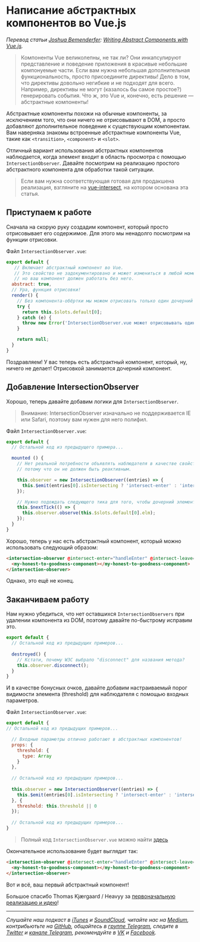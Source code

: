 # Написание абстрактных компонентов во Vue.js

*Перевод статьи [Joshua Bemenderfer](https://twitter.com/@tribex_): [Writing Abstract Components with Vue.js](https://alligator.io/vuejs/vue-abstract-components/).*

> Компоненты Vue великолепны, не так ли? Они инкапсулируют представление и поведение приложения в красивые небольшие компонуемые части. Если вам нужна небольшая дополнительная функциональность, просто присоедините директивы! Дело в том, что директивы довольно негибкие и не подходят для всего. Например, директивы не могут (казалось бы самое простое?) генерировать события. Что ж, это Vue и, конечно, есть решение — абстрактные компоненты!

Абстрактные компоненты похожи на обычные компоненты, за исключением того, что они ничего не отрисовывают в DOM, а просто добавляют дополнительное поведение к существующим компонентам. Вам наверняка знакомы встроенные абстрактные компоненты Vue, такие как `<transition>`, `<component>` и `<slot>`.

Отличный вариант использования абстрактных компонентов наблюдается, когда элемент входит в область просмотра с помощью `IntersectionObserver`. Давайте посмотрим на реализацию простого абстрактного компонента для обработки такой ситуации.

> Если вам нужна соответствующая готовая для продакшена реализация, взгляните на [vue-intersect](https://github.com/heavyy/vue-intersect), на котором основана эта статья.

## Приступаем к работе

Сначала на скорую руку создадим компонент, который просто отрисовывает его содержимое. Для этого мы ненадолго посмотрим на функции отрисовки.

Файл `IntersectionObserver.vue`:

```js
export default {
   // Включает абстрактный компонент во Vue.
   // Это свойство не задокументировано и может измениться в любой момент,
   // но ваш компонент должен работать без него.
  abstract: true,
  // Ура, функция отрисовки!
  render() {
    // Без компонента-обёртки мы можем отрисовать только один дочерний компонент.
    try {
      return this.$slots.default[0];
    } catch (e) {
      throw new Error('IntersectionObserver.vue может отрисовывать один и только один дочерний компонент.');
    }

    return null;
  }
}
```

Поздравляем! У вас теперь есть абстрактный компонент, который, ну, ничего не делает! Отрисовкой занимается дочерний компонент.

## Добавление IntersectionObserver

Хорошо, теперь давайте добавим логики для `IntersectionObserver`.

> Внимание: IntersectionObserver изначально не поддерживается IE или Safari, поэтому вам нужен для него полифил.

Файл `IntersectionObserver.vue`:

```js
export default {
  // Остальной код из предыдущего примера...

  mounted () {
    // Нет реальной потребности объявлять наблюдателя в качестве свойства данных,
    // потому что он не должен быть реактивным.

    this.observer = new IntersectionObserver((entries) => {
      this.$emit(entries[0].isIntersecting ? 'intersect-enter' : 'intersect-leave', [entries[0]]);
    });

    // Нужно подождать следующего тика для того, чтобы дочерний элемент смог отрисоваться.
    this.$nextTick(() => {
      this.observer.observe(this.$slots.default[0].elm);
    });
  }
}
```

Хорошо, теперь у нас есть абстрактный компонент, который можно использовать следующий образом:

```html
<intersection-observer @intersect-enter="handleEnter" @intersect-leave="handleLeave">
  <my-honest-to-goodness-component></my-honest-to-goodness-component>
</intersection-observer>
```

Однако, это ещё не конец.

## Заканчиваем работу

Нам нужно убедиться, что нет оставшихся `IntersectionObservers` при удалении компонента из DOM, поэтому давайте по-быстрому исправим это.

```js
export default {
  // Остальной код из предыдущих примеров...
  
  destroyed() {
    // Кстати, почему W3C выбрало "disconnect" для названия метода?
    this.observer.disconnect();
  }
}
```

И в качестве бонусных очков, давайте добавим настраиваемый порог видимости элемента (threshold) для наблюдателя с помощью входных параметров.

Файл `IntersectionObserver.vue`:

```js
export default {
// Остальной код из предыдущих примеров...

  // Входные параметры отлично работают в абстрактных компонентов!
  props: {
    threshold: {
      type: Array
    }
  },
  
  // Остальной код из предыдущих примеров...
  
  this.observer = new IntersectionObserver((entries) => {
    this.$emit(entries[0].isIntersecting ? 'intersect-enter' : 'intersect-leave', [entries[0]]);
  }, {
    threshold: this.threshold || 0
  });
  
  // Остальной код из предыдущих примеров...
}
```

> Полный код `IntersectionObserver.vue` можно найти [здесь](https://gist.github.com/lex111/b94f0fa80f510cc1e335321413376322)

Окончательное использование будет выглядит так:

```html
<intersection-observer @intersect-enter="handleEnter" @intersect-leave="handleLeave" :threshold="[0, 0.5, 1]">
  <my-honest-to-goodness-component></my-honest-to-goodness-component>
</intersection-observer>
```

Вот и всё, ваш первый абстрактный компонент!

Большое спасибо Thomas Kjærgaard / Heavyy за [первоначальную реализацию и идею](https://github.com/heavyy/vue-intersect)!

- - - -

*Слушайте наш подкаст в [iTunes](https://itunes.apple.com/ru/podcast/девшахта/id1226773343) и [SoundCloud](https://soundcloud.com/devschacht), читайте нас на [Medium](https://medium.com/devschacht), контрибьютьте на [GitHub](https://github.com/devSchacht), общайтесь в [группе Telegram](https://t.me/devSchacht), следите в [Twitter](https://twitter.com/DevSchacht) и [канале Telegram](https://t.me/devSchachtChannel), рекомендуйте в [VK](https://vk.com/devschacht) и [Facebook](https://www.facebook.com/devSchacht).*

